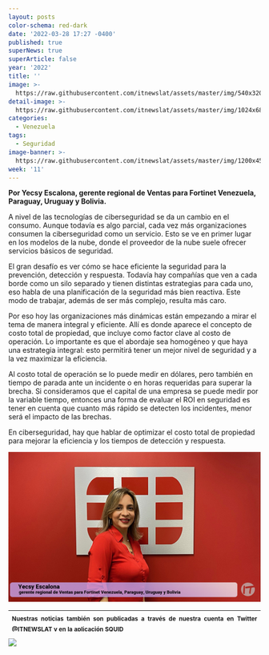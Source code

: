 ```yaml
---
layout: posts
color-schema: red-dark
date: '2022-03-28 17:27 -0400'
published: true
superNews: true
superArticle: false
year: '2022'
title: ''
image: >-
  https://raw.githubusercontent.com/itnewslat/assets/master/img/540x320/Yecsy-Escalona-p.jpg
detail-image: >-
  https://raw.githubusercontent.com/itnewslat/assets/master/img/1024x680/Yecsy-Escalona-g.jpg
categories:
  - Venezuela
tags:
  - Seguridad
image-banner: >-
  https://raw.githubusercontent.com/itnewslat/assets/master/img/1200x450/Articulo-Fortinet.jpg
week: '11'
---
```

**Por Yecsy Escalona, gerente regional de Ventas para Fortinet Venezuela, Paraguay, Uruguay y Bolivia.**

A nivel de las tecnologías de ciberseguridad se da un cambio en el consumo. Aunque todavía es algo parcial, cada vez más organizaciones consumen la ciberseguridad como un servicio. Esto se ve en primer lugar en los modelos de la nube, donde el proveedor de la nube suele ofrecer servicios básicos de seguridad.

El gran desafío es ver cómo se hace eficiente la seguridad para la prevención, detección y respuesta. Todavía hay compañías que ven a cada borde como un silo separado y tienen distintas estrategias para cada uno, eso habla de una planificación de la seguridad más bien reactiva. Este modo de trabajar, además de ser más complejo, resulta más caro. 

Por eso hoy las organizaciones más dinámicas están empezando a mirar el tema de manera integral y eficiente. Allí es donde aparece el concepto de costo total de propiedad, que incluye como factor clave al costo de operación. Lo importante es que el abordaje sea homogéneo y que haya una estrategia integral: esto permitirá tener un mejor nivel de seguridad y a la vez maximizar la eficiencia. 

Al costo total de operación se lo puede medir en dólares, pero también en tiempo de parada ante un incidente o en horas requeridas para superar la brecha. Si consideramos que el capital de una empresa se puede medir por la variable tiempo, entonces una forma de evaluar el ROI en seguridad es tener en cuenta que cuanto más rápido se detecten los incidentes, menor será el impacto de las brechas.
 
En ciberseguridad, hay que hablar de optimizar el costo total de propiedad para mejorar la eficiencia y los tiempos de detección y respuesta.

![](https://raw.githubusercontent.com/itnewslat/assets/master/img/540x320/Yecsy-Escalona-p.jpg)

<table style="height: 42px;" width="569">
<tbody>
<tr>
<td style="text-align: justify;"><sub><strong>Nuestras noticias también son publicadas a través de nuestra cuenta en Twitter <a href="https://twitter.com/itnewslat?lang=es">@ITNEWSLAT</a> y en la aplicación <a href="https://squidapp.co/en/">SQUID</a></strong></sub></td>
</tr>
</tbody>
</table>

<img src="https://tracker.metricool.com/c3po.jpg?hash=56f88a41e39ab42c063cc51676587a04"/>
